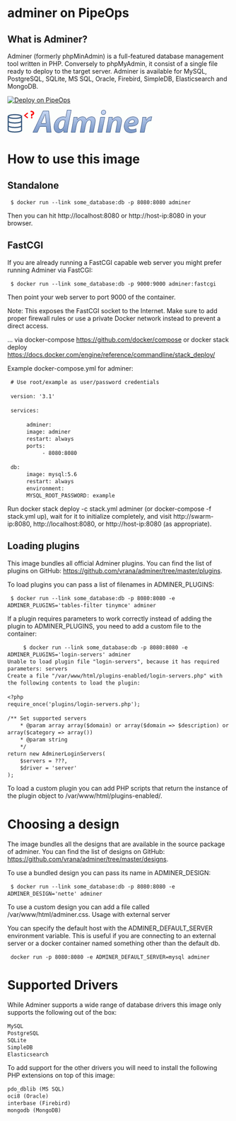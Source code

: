 # adminer on PipeOps

## What is Adminer?
Adminer (formerly phpMinAdmin) is a full-featured database management tool written in PHP. Conversely to phpMyAdmin, it consist of a single file ready to deploy to the target server. Adminer is available for MySQL, PostgreSQL, SQLite, MS SQL, Oracle, Firebird, SimpleDB, Elasticsearch and MongoDB.

[![Deploy on PipeOps](https://pub-a1fbf367a4cd458487cfa3f29154ac93.r2.dev/Default.png)](#)



![](https://raw.githubusercontent.com/docker-library/docs/95569c9119afe7b11a233105d398f99d93d2fcce/adminer/logo.png)


# How to use this image


## Standalone

     $ docker run --link some_database:db -p 8080:8080 adminer

Then you can hit http://localhost:8080 or http://host-ip:8080 in your browser.


## FastCGI

If you are already running a FastCGI capable web server you might prefer running Adminer via FastCGI:

     $ docker run --link some_database:db -p 9000:9000 adminer:fastcgi

Then point your web server to port 9000 of the container.

Note: This exposes the FastCGI socket to the Internet. Make sure to add proper firewall rules or use a private Docker network instead to prevent a direct access.


... via docker-compose https://github.com/docker/compose or docker stack deploy https://docs.docker.com/engine/reference/commandline/stack_deploy/


Example docker-compose.yml for adminer:

     # Use root/example as user/password credentials

     version: '3.1'

     services:

          adminer:
          image: adminer
          restart: always
          ports:
               - 8080:8080

     db:
          image: mysql:5.6
          restart: always
          environment:
          MYSQL_ROOT_PASSWORD: example




Run docker stack deploy -c stack.yml adminer (or docker-compose -f stack.yml up), wait for it to initialize completely, and visit http://swarm-ip:8080, http://localhost:8080, or http://host-ip:8080 (as appropriate).



## Loading plugins

This image bundles all official Adminer plugins. You can find the list of plugins on GitHub: https://github.com/vrana/adminer/tree/master/plugins.

To load plugins you can pass a list of filenames in ADMINER_PLUGINS:

     $ docker run --link some_database:db -p 8080:8080 -e ADMINER_PLUGINS='tables-filter tinymce' adminer


If a plugin requires parameters to work correctly instead of adding the plugin to ADMINER_PLUGINS, you need to add a custom file to the container:


```
     $ docker run --link some_database:db -p 8080:8080 -e ADMINER_PLUGINS='login-servers' adminer
Unable to load plugin file "login-servers", because it has required parameters: servers
Create a file "/var/www/html/plugins-enabled/login-servers.php" with the following contents to load the plugin:

<?php
require_once('plugins/login-servers.php');

/** Set supported servers
    * @param array array($domain) or array($domain => $description) or array($category => array())
    * @param string
    */
return new AdminerLoginServers(
    $servers = ???,
    $driver = 'server'
);
```


To load a custom plugin you can add PHP scripts that return the instance of the plugin object to /var/www/html/plugins-enabled/.


# Choosing a design

The image bundles all the designs that are available in the source package of adminer. You can find the list of designs on GitHub: https://github.com/vrana/adminer/tree/master/designs.

To use a bundled design you can pass its name in ADMINER_DESIGN:

     $ docker run --link some_database:db -p 8080:8080 -e ADMINER_DESIGN='nette' adminer

To use a custom design you can add a file called /var/www/html/adminer.css.
Usage with external server

You can specify the default host with the ADMINER_DEFAULT_SERVER environment variable. This is useful if you are connecting to an external server or a docker container named something other than the default db.

     docker run -p 8080:8080 -e ADMINER_DEFAULT_SERVER=mysql adminer

# Supported Drivers

While Adminer supports a wide range of database drivers this image only supports the following out of the box:

    MySQL
    PostgreSQL
    SQLite
    SimpleDB
    Elasticsearch

To add support for the other drivers you will need to install the following PHP extensions on top of this image:

    pdo_dblib (MS SQL)
    oci8 (Oracle)
    interbase (Firebird)
    mongodb (MongoDB)

